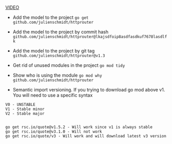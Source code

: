 [VIDEO](https://www.youtube.com/watch?v=Z1VhG7cf83M&ab_channel=SteveHook)
- Add the model to the project
`go get github.com/julienschmidt/httprouter`

- Add the model to the project by commit hash
`github.com/julienschmidt/httprouter@lkajsdfoip8asdfasdkuf7678lasdlfk `

- Add the model to the project by git tag
`github.com/julienschmidt/httprouter@v1.3`

- Get rid of unused modules in the project
`go mod tidy`

- Show who is using the module
`go mod why github.com/julienschmidt/httprouter`

- Semantic import versioning. If you trying to download go mod above v1. You will need to use a specific syntax
```
V0 - UNSTABLE
V1 - Stable minor
V2 - Stable major


go get rsc.io/quote@v1.5.2 - Will work since v1 is always stable
go get rsc.io/quote@v3.1.0 - Will not work
go get rsc.io/quote/v3 - Will work and will download latest v3 version

```
